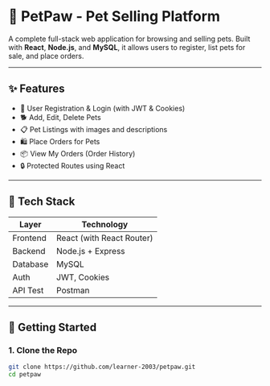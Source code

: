 # 🐾 PetPaw - Pet Selling Platform

A complete full-stack web application for browsing and selling pets. Built with **React**, **Node.js**, and **MySQL**, it allows users to register, list pets for sale, and place orders.

---

## ✨ Features

- 👤 User Registration & Login (with JWT & Cookies)
- 🐕 Add, Edit, Delete Pets
- 📋 Pet Listings with images and descriptions
- 🛍️ Place Orders for Pets
- 📦 View My Orders (Order History)
- 🔒 Protected Routes using React

---

## 🧰 Tech Stack

| Layer     | Technology           |
|-----------|----------------------|
| Frontend  | React (with React Router) |
| Backend   | Node.js + Express    |
| Database  | MySQL                |
| Auth      | JWT, Cookies         |
| API Test  | Postman              |

---

## 🚀 Getting Started

### 1. Clone the Repo

```bash
git clone https://github.com/learner-2003/petpaw.git
cd petpaw